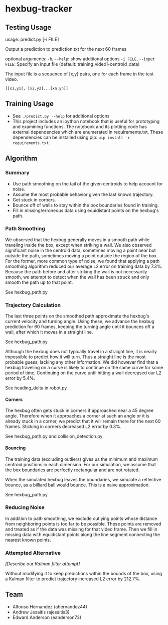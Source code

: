 hexbug-tracker
==============

Testing Usage
-------------

usage: predict.py [-i FILE]

Output a prediction to prediction.txt for the next 60 frames

optional arguments:
  `-h`, `--help`:            show additional options
  `-i FILE`, `--input FILE`: Specify an input file (default: training\_video1-centroid\_data)

The input file is a sequence of [x,y] pairs, one for each frame in the test video.

```
[[x1,y1], [x2,y2]...[xn,yn]]
```

Training Usage
--------------

* See `./predict.py --help` for additional options
* This project includes an ipython notebook that is useful for prototyping and
  examining functions. The notebook and its plotting code has external
  dependencies which are enumerated in requirements.txt. These dependencies can
  be installed using pip: `pip install -r requirements.txt`.

Algorithm
---------

### Summary

* Use path smoothing on the tail of the given centroids to help account for noise.
* Assume the most probable behavior given the last known trajectory.
* Get stuck in corners.
* Bounce off of walls to stay within the box boundaries found in training.
* Fill in missing/erroneous data using equidistant points on the hexbug's path.

### Path Smoothing

We observed that the hexbug generally moves in a smooth path while traveling
inside the box, except when striking a wall. We also observed significant noise
in the centroid data, sometimes moving a point near but outside the path,
sometimes moving a point outside the region of the box. For the former, more
common type of noise, we found that applying a path smoothing algorithm reduced
our average L2 error on training data by 7.3%. Because the path before and after
striking the wall is not necessarily smooth, we attempt to detect when the wall
has been struck and only smooth the path up to that point.

See hexbug\_path.py

### Trajectory Calculation

The last three points on the smoothed path approximate the hexbug's current
velocity and turning angle. Using these, we advance the hexbug prediction for 60
frames, keeping the turning angle until it bounces off a wall, after which it
moves in a straight line.

See hexbug\_path.py

Although the hexbug does not typically travel in a straight line, it is nearly
impossible to predict how it will turn. Thus a straight line is the most
probable guess, lacking any other information. We did however find that a hexbug
traveling on a curve is likely to continue on the same curve for some period of
time. Continuing on the curve until hitting a wall decreased our L2 error by 5.4%.

See heading\_delta in robot.py

#### Corners

The hexbug often gets stuck in corners if approached near a 45 degree angle.
Therefore when it approaches a corner at such an angle or it is already stuck in
a corner, we predict that it will remain there for the next 60 frames. Sticking
in corners decreased L2 error by 0.3%.

See hexbug\_path.py and collision\_detection.py

#### Bouncing

The training data (excluding outliers) gives us the minimum and maximum centroid
positions in each dimension. For our simulation, we assume that the box
boundaries are perfectly rectangular and are not rotated.

When the simulated hexbug leaves the boundaries, we simulate a reflective
bounce, as a billiard ball would bounce. This is a naive approximation.

See hexbug\_path.py

### Reducing Noise

In addition to path smoothing, we exclude outlying points whose distance from
neighboring points is too far to be possible. These points are removed and
treated as if the data was missing for that video frame. Then we fill in missing
data with equidistant points along the line segment connecting the nearest known
points.

### Attempted Alternative

*[Describe our Kalman filter attempt]*

Without modifying it to keep predictions within the bounds of the box, using a
Kalman filter to predict trajectory increased L2 error by 212.7%.

Team
----

* Alfonso Hernandez (ahernandez44)
* Andrew Jesaitis (ajesaitis3)
* Edward Anderson (eanderson73)
